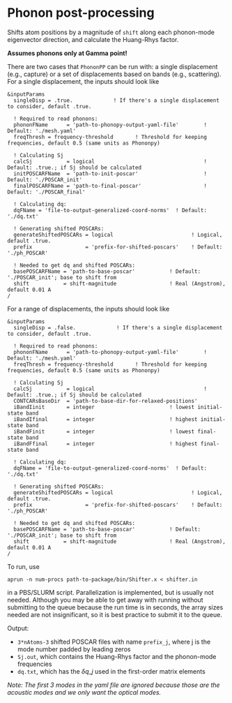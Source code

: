 # Phonon post-processing

Shifts atom positions by a magnitude of `shift` along each phonon-mode eigenvector direction, and calculate the Huang-Rhys factor. 

**Assumes phonons only at Gamma point!** 

There are two cases that `PhononPP` can be run with: a single displacement (e.g., capture) or a set of displacements based on bands (e.g., scattering). For a single displacement, the inputs should look like
```
&inputParams
  singleDisp = .true.             ! If there's a single displacement to consider, default .true.

  ! Required to read phonons:
  phononFName      = 'path-to-phonopy-output-yaml-file'        ! Default: './mesh.yaml'
  freqThresh = frequency-threshold       ! Threshold for keeping frequencies, default 0.5 (same units as Phononpy)

  ! Calculating Sj
  calcSj           = logical                                   ! Default: .true.; if Sj should be calculated
  initPOSCARFName  = 'path-to-init-poscar'                     ! Default: './POSCAR_init'
  finalPOSCARFName = 'path-to-final-poscar'                    ! Default: './POSCAR_final'

  ! Calculating dq:
  dqFName = 'file-to-output-generalized-coord-norms'  ! Default: './dq.txt'

  ! Generating shifted POSCARs:
  generateShiftedPOSCARs = logical                         ! Logical, default .true.
  prefix                 = 'prefix-for-shifted-poscars'    ! Default: './ph_POSCAR'

  ! Needed to get dq and shifted POSCARs:
  basePOSCARFName = 'path-to-base-poscar'           ! Default: './POSCAR_init'; base to shift from
  shift           = shift-magnitude                 ! Real (Angstrom), default 0.01 A
/
```


For a range of displacements, the inputs should look like
```
&inputParams
  singleDisp = .false.             ! If there's a single displacement to consider, default .true.

  ! Required to read phonons:
  phononFName      = 'path-to-phonopy-output-yaml-file'        ! Default: './mesh.yaml'
  freqThresh = frequency-threshold       ! Threshold for keeping frequencies, default 0.5 (same units as Phononpy)

  ! Calculating Sj
  calcSj           = logical                                   ! Default: .true.; if Sj should be calculated
  CONTCARsBaseDir  = 'path-to-base-dir-for-relaxed-positions'   
  iBandIinit       = integer						! lowest initial-state band
  iBandIfinal      = integer						! highest initial-state band
  iBandFinit       = integer						! lowest final-state band
  iBandFfinal      = integer						! highest final-state band

  ! Calculating dq:
  dqFName = 'file-to-output-generalized-coord-norms'  ! Default: './dq.txt'

  ! Generating shifted POSCARs:
  generateShiftedPOSCARs = logical                         ! Logical, default .true.
  prefix                 = 'prefix-for-shifted-poscars'    ! Default: './ph_POSCAR'

  ! Needed to get dq and shifted POSCARs:
  basePOSCARFName = 'path-to-base-poscar'           ! Default: './POSCAR_init'; base to shift from
  shift           = shift-magnitude                 ! Real (Angstrom), default 0.01 A
/
```


To run, use
```
aprun -n num-procs path-to-package/bin/Shifter.x < shifter.in
```
in a PBS/SLURM script. Parallelization is implemented, but is usually not needed. Although you may be able to get away with running without submitting to the queue because the run time is in seconds, the array sizes needed are not insignificant, so it is best practice to submit it to the queue. 

Output:
* `3*nAtoms-3` shifted POSCAR files with name `prefix_j`, where j is the mode number padded by leading zeros
* `Sj.out`, which contains the Huang-Rhys factor and the phonon-mode frequencies
* `dq.txt`, which has the $\delta q\_j$ used in the first-order matrix elements

_Note: The first 3 modes in the yaml file are ignored because those are the acoustic modes and we only want the optical modes._
